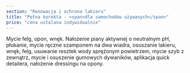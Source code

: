 ```yaml
---
section: "Renowacja i ochrona lakieru"
title: "Pełna korekta - <span>dla samochodów używanych</span>"
price: "cena ustalana indywidualnie"
---
```


Mycie felg, opon, wnęk. Nałożenie piany aktywnej o neutralnym pH, płukanie, mycie ręczne szamponem na dwa wiadra, osuszanie lakieru, wnęk, felg, usuwanie resztek wody sprężonym powietrzem, mycie szyb z zewnątrz, mycie i osuszenie gumowych dywaników, aplikacja quick detailera, nałożenie dressingu na opony. 